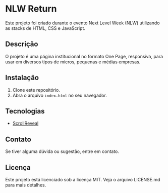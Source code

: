 # NLW Return

Este projeto foi criado durante o evento Next Level Week (NLW) utilizando as stacks de HTML, CSS e JavaScript.

## Descrição

O projeto é uma página institucional no formato One Page, responsiva, para usar em diversos tipos de micros, pequenas e médias empresas. 

## Instalação

1. Clone este repositório.
2. Abra o arquivo `index.html` no seu navegador.

## Tecnologias 

- [ScrollReveal](https://scrollrevealjs.org/)

## Contato

Se tiver alguma dúvida ou sugestão, entre em contato.

## Licença

Este projeto está licenciado sob a licença MIT. Veja o arquivo LICENSE.md para mais detalhes.